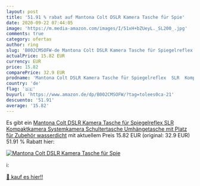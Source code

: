 ```yaml
---
layout: post
title: '51.91 % rabat auf Mantona Colt DSLR Kamera Tasche für Spie'
date: 2020-09-22 07:44:05
image: 'https://m.media-amazon.com/images/I/51xH+bZUeyL._SL200_.jpg'
comments: true
category: ofertas
author: ring
slug: 'B002CMSOFW-de Mantona Colt DSLR Kamera Tasche für Spiegelreflex  SLR  Kompaktkamera  Systemkamera  Schultertasche Umhängetasche mit Platz für Zubehör  wasserdicht'
actualPrice: 15.82 EUR
currency: EUR
price: 15.82
comparePrice: 32.9 EUR
prodname: 'Mantona Colt DSLR Kamera Tasche für Spiegelreflex  SLR  Kompaktkamera  Systemkamera  Schultertasche Umhängetasche mit Platz für Zubehör  wasserdicht'
country: 'de'
flag: '🇩🇪'
buyurl: 'https://www.amazon.de/dp/B002CMSOFW/?tag=tolees0ca-21'
descuento: '51.91'
average: '15.82'
---
```


Es gibt ein [Mantona Colt DSLR Kamera Tasche für Spiegelreflex  SLR  Kompaktkamera  Systemkamera  Schultertasche Umhängetasche mit Platz für Zubehör  wasserdicht](https://www.amazon.de/dp/B002CMSOFW/?tag=tolees0ca-21) mit aktuellem Preis 15.82 EUR (original: 32.9 EUR) 51.91 % Rabatt hier:

[![Mantona Colt DSLR Kamera Tasche für Spie](https://m.media-amazon.com/images/I/51xH+bZUeyL._SL200_.jpg)](https://www.amazon.de/dp/B002CMSOFW/?tag=tolees0ca-21)

ℹ️:


[🛒 kauf es hier!!](https://www.amazon.de/dp/B002CMSOFW/?tag=tolees0ca-21)
